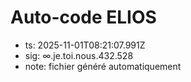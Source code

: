 # Auto-code ELIOS
- ts: 2025-11-01T08:21:07.991Z
- sig: ∞.je.toi.nous.432.528
- note: fichier généré automatiquement